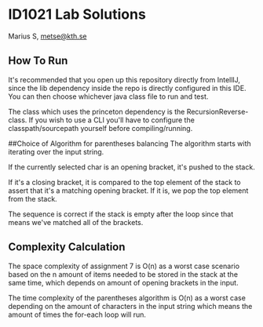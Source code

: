 # ID1021 Lab Solutions
Marius S, metse@kth.se
## How To Run
It's recommended that you open up this repository directly from
IntellIJ, since the lib dependency inside the repo is directly configured
in this IDE. You can then choose whichever java class file to run and 
test. 

The class which uses the princeton dependency is the RecursionReverse-class. If you wish to use a CLI you'll have to configure the 
classpath/sourcepath yourself before compiling/running.

##Choice of Algorithm for parentheses balancing
The algorithm starts with iterating over the input string.

If the currently selected char is an opening bracket, it's pushed to the stack.

If it's a closing bracket, it is compared to the top element of the stack to assert that it's a matching opening bracket. If it is, we pop the top element from the stack.

The sequence is correct if the stack is empty after the loop since that means we've matched all of the brackets.
## Complexity Calculation
The space complexity of assignment 7  is O(n) as a worst case scenario based on the n amount of items needed to be stored in the stack at the same time, which depends on amount of opening brackets in the input.


The time complexity of the parentheses algorithm is O(n) as a worst case depending on the amount of characters in the input string which means the amount of times the for-each loop will run.

